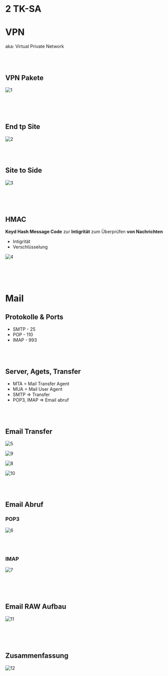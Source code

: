 # 2 TK-SA

# VPN

aka: Virtual Private Network

<br>
<br>

## VPN Pakete

![1](pic/1.png)

<br>
<br>
<div style="page-break-after: always; visibility: hidden"> 
\pagebreak 
</div>

## End tp Site

![2](pic/2.png)

<br>
<br>

## Site to Side

![3](pic/3.png)

<br>
<br>
<div style="page-break-after: always; visibility: hidden"> 
\pagebreak 
</div>

## HMAC

**Keyd Hash Message Code** zur **Intigrität** zum Überprüfen **von Nachrichten**

- Intigrität
- Verschlüsselung

![4](pic/4.png)

<br>
<br>
<div style="page-break-after: always; visibility: hidden"> 
\pagebreak 
</div>

# Mail

## Protokolle & Ports

- SMTP - 25
- POP - 110
- IMAP - 993

<br>
<br>

## Server, Agets, Transfer

- MTA = Mail Transfer Agent
- MUA = Mail User Agent
- SMTP => Transfer
- POP3, IMAP => Email abruf

<br>
<br>

## Email Transfer

![5](pic/5.png)

![9](pic/9.png)

![8](pic/8.png)

![10](pic/10.png)

<br>
<br>

## Email Abruf

### POP3

![6](pic/6.png)

<br>
<br>

### IMAP

![7](pic/7.png)

<br>
<br>
<div style="page-break-after: always; visibility: hidden"> 
\pagebreak 
</div>


## Email RAW Aufbau

![11](pic/11.png)

<br>
<br>
<div style="page-break-after: always; visibility: hidden"> 
\pagebreak 
</div>


## Zusammenfassung

![12](pic/12.png)
